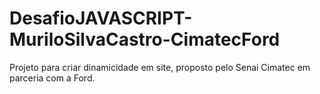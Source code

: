 # DesafioJAVASCRIPT-MuriloSilvaCastro-CimatecFord
Projeto para criar dinamicidade em site, proposto pelo Senai Cimatec em parceria com a Ford.
